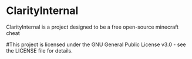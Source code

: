 # ClarityInternal

ClarityInternal is a project designed to be a free open-source minecraft cheat

#This project is licensed under the GNU General Public License v3.0 - see the LICENSE file for details.


